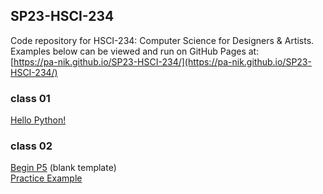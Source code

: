 ## SP23-HSCI-234

Code repository for HSCI-234: Computer Science for Designers & Artists.  
Examples below can be viewed and run on GitHub Pages at:  
[https://pa-nik.github.io/SP23-HSCI-234/](https://pa-nik.github.io/SP23-HSCI-234/)

### class 01

[Hello Python!](class01/hello-python.html)   

### class 02  

[Begin P5](class02/begin-p5/) (blank template)   
[Practice Example](class02/practice-example/)  